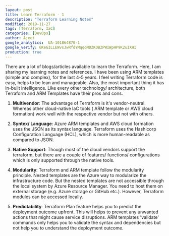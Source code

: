 ```yaml
---
layout: post
title: Learn Terraform - 1
description: "Terraform Learning Notes"
modified: 2019-11-27
tags: [Terraform, IaC]
categories: [DevOps]
author: Ajeet
google_analytics:  UA-101864870-1
google_verify: GKeGILLEWvsJwRfdYMqqoMDZKOBZPWIWpHP9K2uIXHI
production: true
---
```


There are a lot of blogs/articles available to learn the Terraform. Here, I
am sharing my learning notes and references.
I have been using ARM templates (simple and complex), for the last 4-5
years. I feel writing Terraform code is easy, helps to be lean and
manageable. Also, the most important thing it has in-built intelligence.
Like every other technology/ architecture, both Terraform and ARM
Templates have their pros and cons.
<!--more-->

1. **Multivendor**: The advantage of Terraform is it's vendor-neutral.
Whereas other cloud-native IaC tools ( ARM template or AWS cloud
formation) work well with the respective vendor but not with others.

2. **Syntex/ Language**: Azure ARM templates and AWS cloud formation
uses the JSON as its syntax language. Terraform uses the Hashicorp
Configuration Language (HCL), which is more human-readable as
compared to JSON.

3. **Native Support**: Though most of the cloud vendors support the
terraform, but there are a couple of features/ functions/
configurations which is only supported through the native tools.

4. **Modularity**: Terraform and ARM template follow the modularity
principle. Nested templates are the Azure way to modularize the
infrastructure code. But the nested templates are not accessible
through the local system by Azure Resource Manager. You need to
host them on external storage (e.g. Azure storage or GitHub etc.).
However, Terraform modules can be accessed locally.

5. **Predictability**: Terraform Plan feature helps you to predict the
deployment outcome upfront. This will helps to prevent any
unwanted actions that might cause service disruptions. ARM
templates 'validate' commands only helps you to validate the syntax 
and dependencies but not help you to understand the deployment
outcome.
